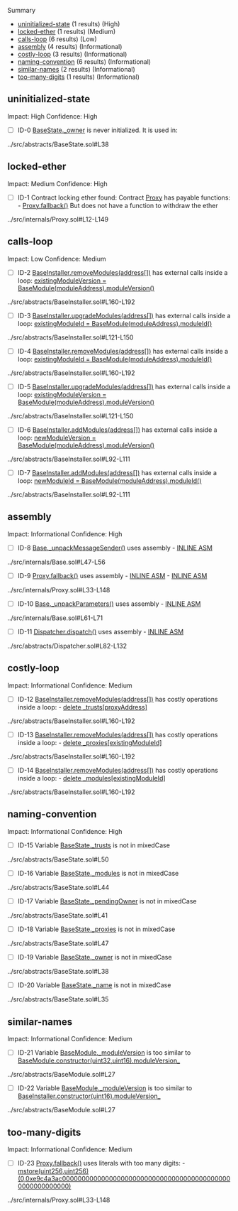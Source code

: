 Summary

- [uninitialized-state](#uninitialized-state) (1 results) (High)
- [locked-ether](#locked-ether) (1 results) (Medium)
- [calls-loop](#calls-loop) (6 results) (Low)
- [assembly](#assembly) (4 results) (Informational)
- [costly-loop](#costly-loop) (3 results) (Informational)
- [naming-convention](#naming-convention) (6 results) (Informational)
- [similar-names](#similar-names) (2 results) (Informational)
- [too-many-digits](#too-many-digits) (1 results) (Informational)

## uninitialized-state

Impact: High
Confidence: High

- [ ] ID-0
      [BaseState.\_owner](../src/abstracts/BaseState.sol#L38) is never initialized. It is used in:

../src/abstracts/BaseState.sol#L38

## locked-ether

Impact: Medium
Confidence: High

- [ ] ID-1
      Contract locking ether found:
      Contract [Proxy](../src/internals/Proxy.sol#L12-L149) has payable functions: - [Proxy.fallback()](../src/internals/Proxy.sol#L33-L148)
      But does not have a function to withdraw the ether

../src/internals/Proxy.sol#L12-L149

## calls-loop

Impact: Low
Confidence: Medium

- [ ] ID-2
      [BaseInstaller.removeModules(address[])](../src/abstracts/BaseInstaller.sol#L160-L192) has external calls inside a loop: [existingModuleVersion = BaseModule(moduleAddress).moduleVersion()](../src/abstracts/BaseInstaller.sol#L166-L167)

../src/abstracts/BaseInstaller.sol#L160-L192

- [ ] ID-3
      [BaseInstaller.upgradeModules(address[])](../src/abstracts/BaseInstaller.sol#L121-L150) has external calls inside a loop: [existingModuleId = BaseModule(moduleAddress).moduleId()](../src/abstracts/BaseInstaller.sol#L126)

../src/abstracts/BaseInstaller.sol#L121-L150

- [ ] ID-4
      [BaseInstaller.removeModules(address[])](../src/abstracts/BaseInstaller.sol#L160-L192) has external calls inside a loop: [existingModuleId = BaseModule(moduleAddress).moduleId()](../src/abstracts/BaseInstaller.sol#L165)

../src/abstracts/BaseInstaller.sol#L160-L192

- [ ] ID-5
      [BaseInstaller.upgradeModules(address[])](../src/abstracts/BaseInstaller.sol#L121-L150) has external calls inside a loop: [existingModuleVersion = BaseModule(moduleAddress).moduleVersion()](../src/abstracts/BaseInstaller.sol#L127-L128)

../src/abstracts/BaseInstaller.sol#L121-L150

- [ ] ID-6
      [BaseInstaller.addModules(address[])](../src/abstracts/BaseInstaller.sol#L92-L111) has external calls inside a loop: [newModuleVersion = BaseModule(moduleAddress).moduleVersion()](../src/abstracts/BaseInstaller.sol#L96)

../src/abstracts/BaseInstaller.sol#L92-L111

- [ ] ID-7
      [BaseInstaller.addModules(address[])](../src/abstracts/BaseInstaller.sol#L92-L111) has external calls inside a loop: [newModuleId = BaseModule(moduleAddress).moduleId()](../src/abstracts/BaseInstaller.sol#L95)

../src/abstracts/BaseInstaller.sol#L92-L111

## assembly

Impact: Informational
Confidence: High

- [ ] ID-8
      [Base.\_unpackMessageSender()](../src/internals/Base.sol#L47-L56) uses assembly - [INLINE ASM](../src/internals/Base.sol#L53-L55)

../src/internals/Base.sol#L47-L56

- [ ] ID-9
      [Proxy.fallback()](../src/internals/Proxy.sol#L33-L148) uses assembly - [INLINE ASM](../src/internals/Proxy.sol#L39-L102) - [INLINE ASM](../src/internals/Proxy.sol#L105-L146)

../src/internals/Proxy.sol#L33-L148

- [ ] ID-10
      [Base.\_unpackParameters()](../src/internals/Base.sol#L61-L71) uses assembly - [INLINE ASM](../src/internals/Base.sol#L67-L70)

../src/internals/Base.sol#L61-L71

- [ ] ID-11
      [Dispatcher.dispatch()](../src/abstracts/Dispatcher.sol#L82-L132) uses assembly - [INLINE ASM](../src/abstracts/Dispatcher.sol#L101-L131)

../src/abstracts/Dispatcher.sol#L82-L132

## costly-loop

Impact: Informational
Confidence: Medium

- [ ] ID-12
      [BaseInstaller.removeModules(address[])](../src/abstracts/BaseInstaller.sol#L160-L192) has costly operations inside a loop: - [delete \_trusts[proxyAddress]](../src/abstracts/BaseInstaller.sol#L174)

../src/abstracts/BaseInstaller.sol#L160-L192

- [ ] ID-13
      [BaseInstaller.removeModules(address[])](../src/abstracts/BaseInstaller.sol#L160-L192) has costly operations inside a loop: - [delete \_proxies[existingModuleId]](../src/abstracts/BaseInstaller.sol#L178)

../src/abstracts/BaseInstaller.sol#L160-L192

- [ ] ID-14
      [BaseInstaller.removeModules(address[])](../src/abstracts/BaseInstaller.sol#L160-L192) has costly operations inside a loop: - [delete \_modules[existingModuleId]](../src/abstracts/BaseInstaller.sol#L180)

../src/abstracts/BaseInstaller.sol#L160-L192

## naming-convention

Impact: Informational
Confidence: High

- [ ] ID-15
      Variable [BaseState.\_trusts](../src/abstracts/BaseState.sol#L50) is not in mixedCase

../src/abstracts/BaseState.sol#L50

- [ ] ID-16
      Variable [BaseState.\_modules](../src/abstracts/BaseState.sol#L44) is not in mixedCase

../src/abstracts/BaseState.sol#L44

- [ ] ID-17
      Variable [BaseState.\_pendingOwner](../src/abstracts/BaseState.sol#L41) is not in mixedCase

../src/abstracts/BaseState.sol#L41

- [ ] ID-18
      Variable [BaseState.\_proxies](../src/abstracts/BaseState.sol#L47) is not in mixedCase

../src/abstracts/BaseState.sol#L47

- [ ] ID-19
      Variable [BaseState.\_owner](../src/abstracts/BaseState.sol#L38) is not in mixedCase

../src/abstracts/BaseState.sol#L38

- [ ] ID-20
      Variable [BaseState.\_name](../src/abstracts/BaseState.sol#L35) is not in mixedCase

../src/abstracts/BaseState.sol#L35

## similar-names

Impact: Informational
Confidence: Medium

- [ ] ID-21
      Variable [BaseModule.\_moduleVersion](../src/abstracts/BaseModule.sol#L27) is too similar to [BaseModule.constructor(uint32,uint16).moduleVersion\_](../src/abstracts/BaseModule.sol#L52)

../src/abstracts/BaseModule.sol#L27

- [ ] ID-22
      Variable [BaseModule.\_moduleVersion](../src/abstracts/BaseModule.sol#L27) is too similar to [BaseInstaller.constructor(uint16).moduleVersion\_](../src/abstracts/BaseInstaller.sol#L23)

../src/abstracts/BaseModule.sol#L27

## too-many-digits

Impact: Informational
Confidence: Medium

- [ ] ID-23
      [Proxy.fallback()](../src/internals/Proxy.sol#L33-L148) uses literals with too many digits: - [mstore(uint256,uint256)(0,0xe9c4a3ac00000000000000000000000000000000000000000000000000000000)](../src/internals/Proxy.sol#L111-L114)

../src/internals/Proxy.sol#L33-L148

